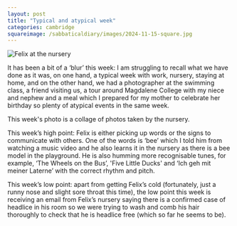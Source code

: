 ```yaml
---
layout: post
title: "Typical and atypical week"
categories: cambridge
squareimage: /sabbaticaldiary/images/2024-11-15-square.jpg
---
```

<img src="/sabbaticaldiary/images/2024-11-15.jpg" alt="Felix at the nursery" class="center">

It has been a bit of a ‘blur’ this week: I am struggling to recall what we have done as it was, on one hand, a typical week with work, nursery, staying at home, and on the other hand, we had a photographer at the swimming class, a friend visiting us, a tour around Magdalene College with my niece and nephew and a meal which I prepared for my mother to celebrate her birthday so plenty of atypical events in the same week.

This week's photo is a collage of photos taken by the nursery.

This week’s high point: Felix is either picking up words or the signs to communicate with others. One of the words is ‘bee’ which I told him from watching a music video and he also learns it in the nursery as there is a bee model in the playground. He is also humming more recognisable tunes, for example, ‘The Wheels on the Bus’, 'Five Little Ducks' and ‘Ich geh mit meiner Laterne’ with the correct rhythm and pitch.

This week’s low point: apart from getting Felix’s cold (fortunately, just a runny nose and slight sore throat this time), the low point this week is receiving an email from Felix’s nursery saying there is a confirmed case of headlice in his room so we were trying to wash and comb his hair thoroughly to check that he is headlice free (which so far he seems to be). 